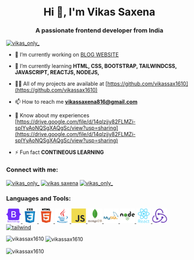 <h1 align="center">Hi 👋, I'm Vikas Saxena</h1>
<h3 align="center">A passionate frontend developer from India</h3>

<p align="left"> <a href="https://twitter.com/vikas_only_" target="blank"><img src="https://img.shields.io/twitter/follow/vikas_only_?logo=twitter&style=for-the-badge" alt="vikas_only_" /></a> </p>

- 🔭 I’m currently working on [BLOG WEBSITE](https://vikassax1610.github.io/blog_website_temp/)

- 🌱 I’m currently learning **HTML, CSS, BOOTSTRAP, TAILWINDCSS, JAVASCRIPT, REACTJS, NODEJS,**

- 👨‍💻 All of my projects are available at [https://github.com/vikassax1610](https://github.com/vikassax1610)

- 📫 How to reach me **vikassaxena816@gmail.com**

- 📄 Know about my experiences [https://drive.google.com/file/d/14qIzjjy82FLMZi-spIYyAoNQSgXAQgSc/view?usp=sharing](https://drive.google.com/file/d/14qIzjjy82FLMZi-spIYyAoNQSgXAQgSc/view?usp=sharing)

- ⚡ Fun fact **CONTINEOUS LEARNING**

<h3 align="left">Connect with me:</h3>
<p align="left">
<a href="https://twitter.com/vikas_only_" target="blank"><img align="center" src="https://raw.githubusercontent.com/rahuldkjain/github-profile-readme-generator/master/src/images/icons/Social/twitter.svg" alt="vikas_only_" height="30" width="40" /></a>
<a href="https://linkedin.com/in/vikas saxena" target="blank"><img align="center" src="https://raw.githubusercontent.com/rahuldkjain/github-profile-readme-generator/master/src/images/icons/Social/linked-in-alt.svg" alt="vikas saxena" height="30" width="40" /></a>
<a href="https://instagram.com/vikas_only_" target="blank"><img align="center" src="https://raw.githubusercontent.com/rahuldkjain/github-profile-readme-generator/master/src/images/icons/Social/instagram.svg" alt="vikas_only_" height="30" width="40" /></a>
</p>

<h3 align="left">Languages and Tools:</h3>
<p align="left"> <a href="https://getbootstrap.com" target="_blank" rel="noreferrer"> <img src="https://raw.githubusercontent.com/devicons/devicon/master/icons/bootstrap/bootstrap-plain-wordmark.svg" alt="bootstrap" width="40" height="40"/> </a> <a href="https://www.w3schools.com/css/" target="_blank" rel="noreferrer"> <img src="https://raw.githubusercontent.com/devicons/devicon/master/icons/css3/css3-original-wordmark.svg" alt="css3" width="40" height="40"/> </a> <a href="https://www.w3.org/html/" target="_blank" rel="noreferrer"> <img src="https://raw.githubusercontent.com/devicons/devicon/master/icons/html5/html5-original-wordmark.svg" alt="html5" width="40" height="40"/> </a> <a href="https://www.java.com" target="_blank" rel="noreferrer"> <img src="https://raw.githubusercontent.com/devicons/devicon/master/icons/java/java-original.svg" alt="java" width="40" height="40"/> </a> <a href="https://developer.mozilla.org/en-US/docs/Web/JavaScript" target="_blank" rel="noreferrer"> <img src="https://raw.githubusercontent.com/devicons/devicon/master/icons/javascript/javascript-original.svg" alt="javascript" width="40" height="40"/> </a> <a href="https://www.mongodb.com/" target="_blank" rel="noreferrer"> <img src="https://raw.githubusercontent.com/devicons/devicon/master/icons/mongodb/mongodb-original-wordmark.svg" alt="mongodb" width="40" height="40"/> </a> <a href="https://www.mysql.com/" target="_blank" rel="noreferrer"> <img src="https://raw.githubusercontent.com/devicons/devicon/master/icons/mysql/mysql-original-wordmark.svg" alt="mysql" width="40" height="40"/> </a> <a href="https://nodejs.org" target="_blank" rel="noreferrer"> <img src="https://raw.githubusercontent.com/devicons/devicon/master/icons/nodejs/nodejs-original-wordmark.svg" alt="nodejs" width="40" height="40"/> </a> <a href="https://reactjs.org/" target="_blank" rel="noreferrer"> <img src="https://raw.githubusercontent.com/devicons/devicon/master/icons/react/react-original-wordmark.svg" alt="react" width="40" height="40"/> </a> <a href="https://redux.js.org" target="_blank" rel="noreferrer"> <img src="https://raw.githubusercontent.com/devicons/devicon/master/icons/redux/redux-original.svg" alt="redux" width="40" height="40"/> </a> <a href="https://tailwindcss.com/" target="_blank" rel="noreferrer"> <img src="https://www.vectorlogo.zone/logos/tailwindcss/tailwindcss-icon.svg" alt="tailwind" width="40" height="40"/> </a> </p>

<p><img align="left" src="https://github-readme-stats.vercel.app/api/top-langs?username=vikassax1610&show_icons=true&locale=en&layout=compact" alt="vikassax1610" /></p>

<p>&nbsp;<img align="center" src="https://github-readme-stats.vercel.app/api?username=vikassax1610&show_icons=true&locale=en" alt="vikassax1610" /></p>

<p><img align="center" src="https://github-readme-streak-stats.herokuapp.com/?user=vikassax1610&" alt="vikassax1610" /></p>
